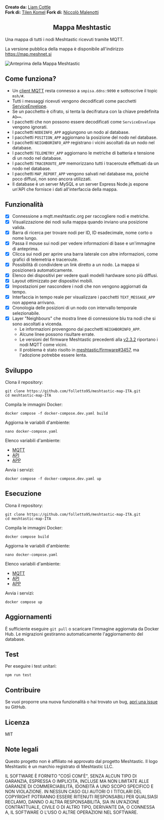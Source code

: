 **Creato da:** [Liam Cottle](https://liamcottle.com)\
**Fork di:** [Tilen Komel](https://github.com/KomelT)
**Fork di:** [Niccolò Malenotti](https://github.com/folletto95)

<h2 align="center">Mappa Meshtastic</h2>

Una mappa di tutti i nodi Meshtastic ricevuti tramite MQTT.

La versione pubblica della mappa è disponibile all'indirizzo https://map.meshnet.si

<img src="./screenshot.png" alt="Anteprima della Mappa Meshtastic">

## Come funziona?

- Un [client MQTT](./mqtt/src/mqtt.ts) resta connesso a `smpisa.ddns:9090` e sottoscrive il topic `msh/#`.
- Tutti i messaggi ricevuti vengono decodificati come pacchetti [ServiceEnvelope](https://buf.build/meshtastic/protobufs/docs/main:meshtastic#meshtastic.ServiceEnvelope).
- Se un pacchetto è cifrato, si tenta la decifratura con la chiave predefinita `AQ==`.
- I pacchetti che non possono essere decodificati come `ServiceEnvelope` vengono ignorati.
- I pacchetti `NODEINFO_APP` aggiungono un nodo al database.
- I pacchetti `POSITION_APP` aggiornano la posizione del nodo nel database.
- I pacchetti `NEIGHBORINFO_APP` registrano i vicini ascoltati da un nodo nel database.
- I pacchetti `TELEMETRY_APP` aggiornano le metriche di batteria e tensione di un nodo nel database.
- I pacchetti `TRACEROUTE_APP` memorizzano tutti i traceroute effettuati da un nodo nel database.
- I pacchetti `MAP_REPORT_APP` vengono salvati nel database ma, poiché poco diffusi, non sono ancora utilizzati.
- Il database è un server MySQL e un server Express Node.js espone un'API che fornisce i dati all'interfaccia della mappa.

## Funzionalità

- [x] Connessione a mqtt.meshtastic.org per raccogliere nodi e metriche.
- [x] Visualizzazione dei nodi sulla mappa quando inviano una posizione valida.
- [x] Barra di ricerca per trovare nodi per ID, ID esadecimale, nome corto o nome lungo.
- [x] Passa il mouse sui nodi per vedere informazioni di base e un'immagine di anteprima.
- [x] Clicca sui nodi per aprire una barra laterale con altre informazioni, come grafici di telemetria e traceroute.
- [x] Possibilità di condividere un link diretto a un nodo. La mappa si posizionerà automaticamente.
- [x] Elenco dei dispositivi per vedere quali modelli hardware sono più diffusi.
- [x] Layout ottimizzato per dispositivi mobili.
- [x] Impostazioni per nascondere i nodi che non vengono aggiornati da tempo.
- [x] Interfaccia in tempo reale per visualizzare i pacchetti `TEXT_MESSAGE_APP` non appena arrivano.
- [x] Cronologia delle posizioni di un nodo con intervallo temporale selezionabile.
- [x] Layer "Neighbours" che mostra linee di connessione blu tra nodi che si sono ascoltati a vicenda.
  - Le informazioni provengono dai pacchetti `NEIGHBORINFO_APP`.
  - Alcune linee possono risultare errate.
  - Le versioni del firmware Meshtastic precedenti alla [v2.3.2](https://github.com/meshtastic/firmware/releases/tag/v2.3.2.63df972) riportano i nodi MQTT come vicini.
  - Il problema è stato risolto in [meshtastic/firmware#3457](https://github.com/meshtastic/firmware/pull/3457), ma l'adozione potrebbe essere lenta.

## Sviluppo

Clona il repository:

```
git clone https://github.com/folletto95/meshtastic-map-ITA.git
cd meshtastic-map-ITA
```

Compila le immagini Docker:

```
docker compose -f docker-compose.dev.yaml build
```

Aggiorna le variabili d'ambiente:

```
nano docker-compose.yaml
```

Elenco variabili d'ambiente:

- [MQTT](./mqtt/src/settings.ts)
- [API](./api/src/settings.ts)
- [APP](./app/index.js)

Avvia i servizi:

```
docker compose -f docker-compose.dev.yaml up
```

## Esecuzione

Clona il repository:

```
git clone https://github.com/folletto95/meshtastic-map-ITA.git
cd meshtastic-map-ITA
```

Compila le immagini Docker:

```
docker compose build
```

Aggiorna le variabili d'ambiente:

```
nano docker-compose.yaml
```

Elenco variabili d'ambiente:

- [MQTT](./mqtt/src/settings.ts)
- [API](./api/src/settings.ts)
- [APP](./app/index.js)

Avvia i servizi:

```
docker compose up
```

## Aggiornamenti

È sufficiente eseguire `git pull` o scaricare l'immagine aggiornata da Docker Hub. Le migrazioni gestiranno automaticamente l'aggiornamento del database.

## Test

Per eseguire i test unitari:

```
npm run test
```

## Contribuire

Se vuoi proporre una nuova funzionalità o hai trovato un bug, [apri una issue](https://github.com/folletto95/meshtastic-map-ITA.git/issues) su GitHub.

## Licenza

MIT

## Note legali

Questo progetto non è affiliato né approvato dal progetto Meshtastic.
Il logo Meshtastic è un marchio registrato di Meshtastic LLC.

IL SOFTWARE È FORNITO "COSÌ COM'È", SENZA ALCUN TIPO DI GARANZIA, ESPRESSA O IMPLICITA, INCLUSE MA NON LIMITATE ALLE GARANZIE DI COMMERCIABILITÀ, IDONEITÀ A UNO SCOPO SPECIFICO E NON VIOLAZIONE. IN NESSUN CASO GLI AUTORI O I TITOLARI DEL COPYRIGHT POTRANNO ESSERE RITENUTI RESPONSABILI PER QUALSIASI RECLAMO, DANNO O ALTRA RESPONSABILITÀ, SIA IN UN'AZIONE CONTRATTUALE, CIVILE O DI ALTRO TIPO, DERIVANTE DA, O CONNESSA A, IL SOFTWARE O L'USO O ALTRE OPERAZIONI NEL SOFTWARE.

